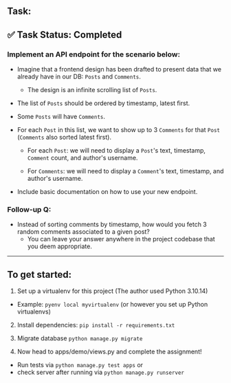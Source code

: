 ## Task:

## ✅ Task Status: Completed

### Implement an API endpoint for the scenario below:

- Imagine that a frontend design has been drafted to present data that we already have in our DB: `Posts` and `Comments`. 

  * The design is an infinite scrolling list of `Posts`.

- The list of `Posts` should be ordered by timestamp, latest first. 

- Some `Posts` will have `Comments`. 

- For each `Post` in this list, we want to show up to 3 `Comments` for that `Post` (`Comments` also sorted latest first).

  * For each `Post`: we will need to display a `Post`'s text, timestamp, `Comment` count, and author's username.

  * For `Comments`: we will need to display a `Comment`'s text, timestamp, and author's username.

- Include basic documentation on how to use your new endpoint.

### Follow-up Q: 
- Instead of sorting comments by timestamp, how would you fetch 3 random comments associated to a given post?
  * You can leave your answer anywhere in the project codebase that you deem appropriate.

---

## To get started:

1. Set up a virtualenv for this project (The author used Python 3.10.14)

- Example: `pyenv local myvirtualenv` (or however you set up Python virtualenvs)

2. Install dependencies: `pip install -r requirements.txt`

3. Migrate database `python manage.py migrate`

4. Now head to apps/demo/views.py and complete the assignment!

- Run tests via `python manage.py test apps` or
- check server after running via `python manage.py runserver`
